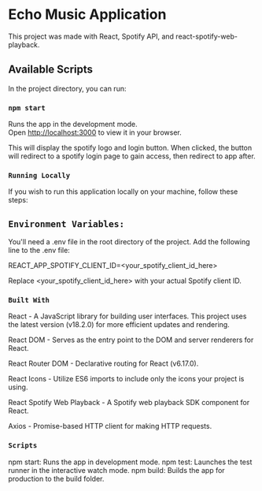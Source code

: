 # Echo Music Application

This project was made with React, Spotify API, and react-spotify-web-playback.

## Available Scripts

In the project directory, you can run:

### `npm start`

Runs the app in the development mode.\
Open [http://localhost:3000](http://localhost:3000) to view it in your browser.

This will display the spotify logo and login button.
When clicked, the button will redirect to a spotify login page to gain access, then redirect to app after.

### `Running Locally`
If you wish to run this application locally on your machine, follow these steps:

## `Environment Variables:`

You'll need a .env file in the root directory of the project.
Add the following line to the .env file:

REACT_APP_SPOTIFY_CLIENT_ID=<your_spotify_client_id_here>

Replace <your_spotify_client_id_here> with your actual Spotify client ID.

### `Built With`
React - A JavaScript library for building user interfaces. This project uses the latest version (v18.2.0) for more efficient updates and rendering.

React DOM - Serves as the entry point to the DOM and server renderers for React.

React Router DOM - Declarative routing for React (v6.17.0).

React Icons - Utilize ES6 imports to include only the icons your project is using.

React Spotify Web Playback - A Spotify web playback SDK component for React.

Axios - Promise-based HTTP client for making HTTP requests.

### `Scripts`
npm start: Runs the app in development mode.
npm test: Launches the test runner in the interactive watch mode.
npm build: Builds the app for production to the build folder.
